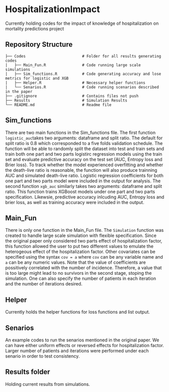 # HospitalizationImpact
 Currently holding codes for the impact of knowledge of hospitalization on mortality predictions project
 
 ## Repository Structure
```
├── Codes                         # Folder for all results generating codes
|   ├── Main_Fun.R                # Code running large scale simulations
|   ├── Sim_functions.R           # Code generating accuracy and lose metrics for logistic and XGB
|   ├── Helper.R                  # Necessary helper functions 
|   └── Senarios.R                # Code running scenarios described in the paper
├── .gitignore                    # Contains files not push
├── Results                       # Simulation Results
└── README.md                     # Readme file
``` 
## Sim_functions
There are two main functions in the Sim_functions file. The first function `logistic_auc`takes two arguments: dataframe and split ratio. The default for split ratio is 0.8 which corresponded to a five folds validation schedule. The function will be able to randomly split the dataset into test and train sets and train both one part and two parts logistirc regression models using the train set and evaluate predictive accuracy on the test set (AUC, Entropy loss and Brier loss). To track whether the model experienced overfitting and whether the death-live ratio is reasonable, the function will also produce trainning AUC and simulated death-live ratio. Logistic regression coefficients for both one part and two parts model were included in the output for analysis. The second function `xgb_auc` similarly takes two arguments: dataframe and split ratio. This function trains XGBoost models under one part and two parts specification. Likewsie, predictive accuracy inlcuding AUC, Entropy loss and brier loss, as well as training accuracy were included in the output.

## Main_Fun
There is only one function in the Main_Fun file. The `Simulation` function was created to handle large scale simulation with flexible specification. Since the original paper only considered two parts effect of hospitalization factor, this function allowed the user to put two different values to emulate the heterogeous effect of the hospitalization factor. Other covariates can be specified using the syntax `cov = a` where `cov` can be any variable name and `a` can be any numeric values. Note that the value of coefficients are possitively correlated with the number of incidence. Therefore, a value that is too large might lead to no survivors in the second stage, stoping the simulation. One can also specify the number of patients in each iteration and the number of iterations desired.

## Helper
Currently holds the helper functions for loss functions and list output.

## Senarios
An example codes to run the senarios mentioned in the original paper. We can have either uniform effects or reversed effects for hospitalization factor. Larger number of patients and iterations were performed under each senario in order to test consistency.

## Results folder
Holding current results from simulations.

